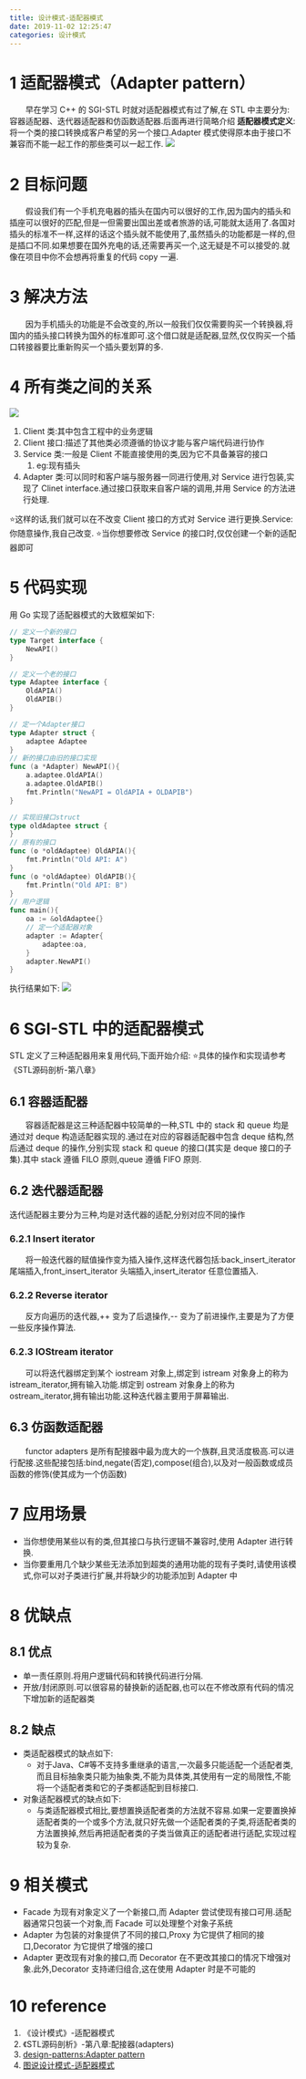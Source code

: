 ```yaml
---
title: 设计模式-适配器模式
date: 2019-11-02 12:25:47
categories: 设计模式
---
```

# 1 适配器模式（Adapter pattern）
&emsp;&emsp;早在学习 C++ 的 SGI-STL 时就对适配器模式有过了解,在 STL 中主要分为:容器适配器、迭代器适配器和仿函数适配器.后面再进行简略介绍
**适配器模式定义**:将一个类的接口转换成客户希望的另一个接口.Adapter 模式使得原本由于接口不兼容而不能一起工作的那些类可以一起工作.
![](../img/设计模式-适配器模式/1.png)
# 2 目标问题
&emsp;&emsp;假设我们有一个手机充电器的插头在国内可以很好的工作,因为国内的插头和插座可以很好的匹配,但是一但需要出国出差或者旅游的话,可能就太适用了.各国对插头的标准不一样,这样的话这个插头就不能使用了,虽然插头的功能都是一样的,但是插口不同.如果想要在国外充电的话,还需要再买一个,这无疑是不可以接受的.就像在项目中你不会想再将重复的代码 copy 一遍.
# 3 解决方法
&emsp;&emsp;因为手机插头的功能是不会改变的,所以一般我们仅仅需要购买一个转换器,将国内的插头接口转换为国外的标准即可.这个借口就是适配器,显然,仅仅购买一个插口转接器要比重新购买一个插头要划算的多.
# 4 所有类之间的关系
![](../img/设计模式-适配器模式/2.png)
1. Client 类:其中包含工程中的业务逻辑
2. Client 接口:描述了其他类必须遵循的协议才能与客户端代码进行协作
3. Service 类:一般是 Client 不能直接使用的类,因为它不具备兼容的接口
    1. eg:现有插头
4. Adapter 类:可以同时和客户端与服务器一同进行使用,对 Service 进行包装,实现了 Clinet interface.通过接口获取来自客户端的调用,并用 Service 的方法进行处理.

⭐这样的话,我们就可以在不改变 Client 接口的方式对 Service 进行更换.Service:你随意操作,我自己改变.
⭐当你想要修改 Service 的接口时,仅仅创建一个新的适配器即可

# 5 代码实现
用 Go 实现了适配器模式的大致框架如下:
```go
// 定义一个新的接口
type Target interface {
	NewAPI()
}

// 定义一个老的接口
type Adaptee interface {
	OldAPIA()
	OldAPIB()
}

// 定一个Adapter接口
type Adapter struct {
	adaptee Adaptee
}
// 新的接口由旧的接口实现
func (a *Adapter) NewAPI(){
	a.adaptee.OldAPIA()
	a.adaptee.OldAPIB()
	fmt.Println("NewAPI = OldAPIA + OLDAPIB")
}

// 实现旧接口struct
type oldAdaptee struct {
}
// 原有的接口
func (o *oldAdaptee) OldAPIA(){
	fmt.Println("Old API: A")
}
func (o *oldAdaptee) OldAPIB(){
	fmt.Println("Old API: B")
}
// 用户逻辑
func main(){
	oa := &oldAdaptee{}
	// 定一个适配器对象
	adapter := Adapter{
		adaptee:oa,
	}
	adapter.NewAPI()
}
```
执行结果如下:
![](../img/设计模式-适配器模式/3.jpeg)

# 6 SGI-STL 中的适配器模式
STL 定义了三种适配器用来复用代码,下面开始介绍:
⭐具体的操作和实现请参考《STL源码剖析-第八章》
## 6.1 容器适配器
&emsp;&emsp;容器适配器是这三种适配器中较简单的一种,STL 中的 stack 和 queue 均是通过对 deque 构造适配器实现的.通过在对应的容器适配器中包含 deque 结构,然后通过 deque 的操作,分别实现 stack 和 queue 的接口(其实是 deque 接口的子集).其中 stack 遵循 FILO 原则,queue 遵循 FIFO 原则.

## 6.2 迭代器适配器
迭代适配器主要分为三种,均是对迭代器的适配,分别对应不同的操作
### 6.2.1 Insert iterator
&emsp;&emsp;将一般迭代器的赋值操作变为插入操作,这样迭代器包括:back_insert_iterator 尾端插入,front_insert_iterator 头端插入,insert_iterator 任意位置插入.
### 6.2.2 Reverse iterator
&emsp;&emsp;反方向遍历的迭代器,++ 变为了后退操作,-- 变为了前进操作,主要是为了方便一些反序操作算法.
### 6.2.3 IOStream iterator
&emsp;&emsp;可以将迭代器绑定到某个 iostream 对象上,绑定到 istream 对象身上的称为 istream_iterator,拥有输入功能.绑定到 ostream 对象身上的称为 ostream_iterator,拥有输出功能.这种迭代器主要用于屏幕输出.

## 6.3 仿函数适配器
&emsp;&emsp;functor adapters 是所有配接器中最为庞大的一个族群,且灵活度极高.可以进行配接.这些配接包括:bind,negate(否定),compose(组合),以及对一般函数或成员函数的修饰(使其成为一个仿函数)

# 7 应用场景
- 当你想使用某些以有的类,但其接口与执行逻辑不兼容时,使用 Adapter 进行转换.
- 当你要重用几个缺少某些无法添加到超类的通用功能的现有子类时,请使用该模式,你可以对子类进行扩展,并将缺少的功能添加到 Adapter 中

# 8 优缺点

## 8.1 优点
- 单一责任原则.将用户逻辑代码和转换代码进行分隔.
- 开放/封闭原则.可以很容易的替换新的适配器,也可以在不修改原有代码的情况下增加新的适配器类

## 8.2 缺点
- 类适配器模式的缺点如下:
    - 对于Java、C#等不支持多重继承的语言,一次最多只能适配一个适配者类,而且目标抽象类只能为抽象类,不能为具体类,其使用有一定的局限性,不能将一个适配者类和它的子类都适配到目标接口.
- 对象适配器模式的缺点如下:
    - 与类适配器模式相比,要想置换适配者类的方法就不容易.如果一定要置换掉适配者类的一个或多个方法,就只好先做一个适配者类的子类,将适配者类的方法置换掉,然后再把适配者类的子类当做真正的适配者进行适配,实现过程较为复杂.

# 9 相关模式
- Facade 为现有对象定义了一个新接口,而 Adapter 尝试使现有接口可用.适配器通常只包装一个对象,而 Facade 可以处理整个对象子系统
- Adapter 为包装的对象提供了不同的接口,Proxy 为它提供了相同的接口,Decorator 为它提供了增强的接口
- Adapter 更改现有对象的接口,而 Decorator 在不更改其接口的情况下增强对象.此外,Decorator 支持递归组合,这在使用 Adapter 时是不可能的

# 10 reference
1. 《设计模式》-适配器模式
2. 《STL源码剖析》-第八章:配接器(adapters)
3. [design-patterns:Adapter pattern](https://refactoring.guru/design-patterns/adapter)
4. [图说设计模式-适配器模式](https://design-patterns.readthedocs.io/zh_CN/latest/structural_patterns/adapter.html)
